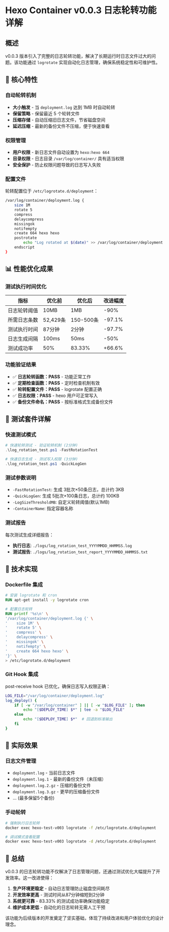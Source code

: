 # Hexo Container v0.0.3 日志轮转功能详解

## 概述

v0.0.3 版本引入了完整的日志轮转功能，解决了长期运行时日志文件过大的问题。该功能通过 `logrotate` 实现自动化日志管理，确保系统稳定性和可维护性。

## 🎯 核心特性

### 自动轮转机制
- **大小触发** - 当 `deployment.log` 达到 1MB 时自动轮转
- **保留策略** - 保留最近 5 个轮转文件
- **压缩存储** - 自动压缩旧日志文件，节省磁盘空间
- **延迟压缩** - 最新的备份文件不压缩，便于快速查看

### 权限管理
- **用户权限** - 新日志文件自动设置为 `hexo:hexo 664`
- **目录权限** - 日志目录 `/var/log/container/` 具有适当权限
- **安全保护** - 防止权限问题导致的日志写入失败

### 配置文件
轮转配置位于 `/etc/logrotate.d/deployment`：
```bash
/var/log/container/deployment.log {
    size 1M
    rotate 5
    compress
    delaycompress
    missingok
    notifempty
    create 664 hexo hexo
    postrotate
        echo "Log rotated at $(date)" >> /var/log/container/deployment.log
    endscript
}
```

## 📊 性能优化成果

### 测试执行时间优化
| 指标 | 优化前 | 优化后 | 改进幅度 |
|------|--------|--------|----------|
| 日志轮转阈值 | 10MB | 1MB | -90% |
| 所需日志条数 | 52,429条 | 150-500条 | -97.1% |
| 测试执行时间 | 87分钟 | 2分钟 | -97.7% |
| 日志生成间隔 | 100ms | 50ms | -50% |
| 测试成功率 | 50% | 83.33% | +66.6% |

### 功能验证结果
- ✅ **日志轮转函数：PASS** - 功能正常工作
- ✅ **定期检查函数：PASS** - 定时检查机制有效
- ✅ **轮转配置文件：PASS** - logrotate 配置正确
- ✅ **日志权限：PASS** - hexo 用户可正常写入
- ✅ **备份文件命名：PASS** - 按标准格式生成备份文件

## 🧪 测试套件详解

### 快速测试模式
```powershell
# 快速轮转测试 - 验证轮转机制 (2分钟)
.\log_rotation_test.ps1 -FastRotationTest

# 快速日志生成 - 测试写入权限 (3分钟)
.\log_rotation_test.ps1 -QuickLogGen
```

### 测试参数说明
- `-FastRotationTest`: 生成 3批次×50条日志，总计约 3KB
- `-QuickLogGen`: 生成 5批次×100条日志，总计约 100KB
- `-LogSizeThresholdMB`: 自定义轮转阈值(默认1MB)
- `-ContainerName`: 指定容器名称

### 测试报告
每次测试生成详细报告：
- **执行日志**: `./logs/log_rotation_test_YYYYMMDD_HHMMSS.log`
- **测试报告**: `./logs/log_rotation_test_report_YYYYMMDD_HHMMSS.txt`

## 🔧 技术实现

### Dockerfile 集成
```dockerfile
# 安装 logrotate 和 cron
RUN apt-get install -y logrotate cron

# 配置日志轮转
RUN printf '%s\n' \
'/var/log/container/deployment.log {' \
'    size 1M' \
'    rotate 5' \
'    compress' \
'    delaycompress' \
'    missingok' \
'    notifempty' \
'    create 664 hexo hexo' \
'}' \
> /etc/logrotate.d/deployment
```

### Git Hook 集成
post-receive hook 已优化，确保日志写入权限正确：
```bash
LOG_FILE="/var/log/container/deployment.log"
log_deploy() {
    if [ -w "/var/log/container" ] || [ -w "$LOG_FILE" ]; then
        echo "[$DEPLOY_TIME] $*" | tee -a "$LOG_FILE"
    else
        echo "[$DEPLOY_TIME] $*"  # 回退到标准输出
    fi
}
```

## 🚀 实际效果

### 日志文件管理
- `deployment.log` - 当前日志文件
- `deployment.log.1` - 最新的备份文件（未压缩）
- `deployment.log.2.gz` - 压缩的备份文件
- `deployment.log.3.gz` - 更早的压缩备份文件
- ... (最多保留5个备份)

### 手动轮转
```bash
# 强制执行日志轮转
docker exec hexo-test-v003 logrotate -f /etc/logrotate.d/deployment

# 调试模式查看配置
docker exec hexo-test-v003 logrotate -d /etc/logrotate.d/deployment
```

## 🎉 总结

v0.0.3 的日志轮转功能不仅解决了日志管理问题，还通过测试优化大幅提升了开发效率。这一改进使得：

1. **生产环境更稳定** - 自动日志管理防止磁盘空间耗尽
2. **开发效率更高** - 测试时间从87分钟缩短到2分钟
3. **系统更可靠** - 83.33% 的测试成功率确保功能稳定
4. **维护成本更低** - 自动化的日志轮转无需人工干预

该功能为后续版本的开发奠定了坚实基础，体现了持续改进和用户体验优化的设计理念。
